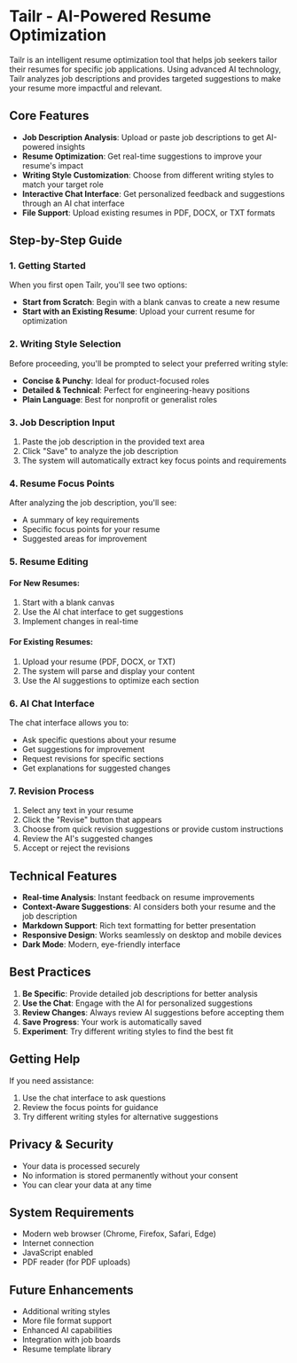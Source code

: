 # Tailr - AI-Powered Resume Optimization

Tailr is an intelligent resume optimization tool that helps job seekers tailor their resumes for specific job applications. Using advanced AI technology, Tailr analyzes job descriptions and provides targeted suggestions to make your resume more impactful and relevant.

## Core Features

- **Job Description Analysis**: Upload or paste job descriptions to get AI-powered insights
- **Resume Optimization**: Get real-time suggestions to improve your resume's impact
- **Writing Style Customization**: Choose from different writing styles to match your target role
- **Interactive Chat Interface**: Get personalized feedback and suggestions through an AI chat interface
- **File Support**: Upload existing resumes in PDF, DOCX, or TXT formats

## Step-by-Step Guide

### 1. Getting Started

When you first open Tailr, you'll see two options:
- **Start from Scratch**: Begin with a blank canvas to create a new resume
- **Start with an Existing Resume**: Upload your current resume for optimization

### 2. Writing Style Selection

Before proceeding, you'll be prompted to select your preferred writing style:
- **Concise & Punchy**: Ideal for product-focused roles
- **Detailed & Technical**: Perfect for engineering-heavy positions
- **Plain Language**: Best for nonprofit or generalist roles

### 3. Job Description Input

1. Paste the job description in the provided text area
2. Click "Save" to analyze the job description
3. The system will automatically extract key focus points and requirements

### 4. Resume Focus Points

After analyzing the job description, you'll see:
- A summary of key requirements
- Specific focus points for your resume
- Suggested areas for improvement

### 5. Resume Editing

#### For New Resumes:
1. Start with a blank canvas
2. Use the AI chat interface to get suggestions
3. Implement changes in real-time

#### For Existing Resumes:
1. Upload your resume (PDF, DOCX, or TXT)
2. The system will parse and display your content
3. Use the AI suggestions to optimize each section

### 6. AI Chat Interface

The chat interface allows you to:
- Ask specific questions about your resume
- Get suggestions for improvement
- Request revisions for specific sections
- Get explanations for suggested changes

### 7. Revision Process

1. Select any text in your resume
2. Click the "Revise" button that appears
3. Choose from quick revision suggestions or provide custom instructions
4. Review the AI's suggested changes
5. Accept or reject the revisions

## Technical Features

- **Real-time Analysis**: Instant feedback on resume improvements
- **Context-Aware Suggestions**: AI considers both your resume and the job description
- **Markdown Support**: Rich text formatting for better presentation
- **Responsive Design**: Works seamlessly on desktop and mobile devices
- **Dark Mode**: Modern, eye-friendly interface

## Best Practices

1. **Be Specific**: Provide detailed job descriptions for better analysis
2. **Use the Chat**: Engage with the AI for personalized suggestions
3. **Review Changes**: Always review AI suggestions before accepting them
4. **Save Progress**: Your work is automatically saved
5. **Experiment**: Try different writing styles to find the best fit

## Getting Help

If you need assistance:
1. Use the chat interface to ask questions
2. Review the focus points for guidance
3. Try different writing styles for alternative suggestions

## Privacy & Security

- Your data is processed securely
- No information is stored permanently without your consent
- You can clear your data at any time

## System Requirements

- Modern web browser (Chrome, Firefox, Safari, Edge)
- Internet connection
- JavaScript enabled
- PDF reader (for PDF uploads)

## Future Enhancements

- Additional writing styles
- More file format support
- Enhanced AI capabilities
- Integration with job boards
- Resume template library